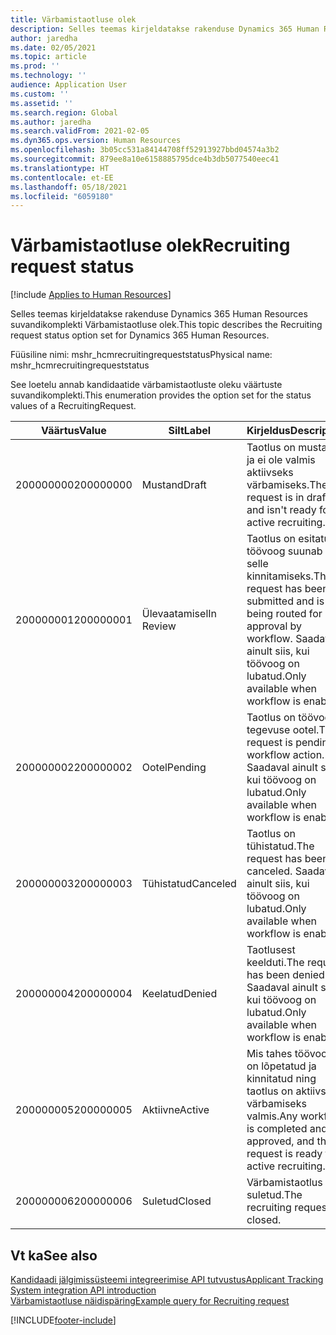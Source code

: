 ```yaml
---
title: Värbamistaotluse olek
description: Selles teemas kirjeldatakse rakenduse Dynamics 365 Human Resources suvandikomplekti Värbamistaotluse olek.
author: jaredha
ms.date: 02/05/2021
ms.topic: article
ms.prod: ''
ms.technology: ''
audience: Application User
ms.custom: ''
ms.assetid: ''
ms.search.region: Global
ms.author: jaredha
ms.search.validFrom: 2021-02-05
ms.dyn365.ops.version: Human Resources
ms.openlocfilehash: 3b05cc531a84144708ff52913927bbd04574a3b2
ms.sourcegitcommit: 879ee8a10e6158885795dce4b3db5077540eec41
ms.translationtype: HT
ms.contentlocale: et-EE
ms.lasthandoff: 05/18/2021
ms.locfileid: "6059180"
---
```

# <a name="recruiting-request-status"></a><span data-ttu-id="05ecd-103">Värbamistaotluse olek</span><span class="sxs-lookup"><span data-stu-id="05ecd-103">Recruiting request status</span></span>

[!include [Applies to Human Resources](../includes/applies-to-hr.md)]

<span data-ttu-id="05ecd-104">Selles teemas kirjeldatakse rakenduse Dynamics 365 Human Resources suvandikomplekti Värbamistaotluse olek.</span><span class="sxs-lookup"><span data-stu-id="05ecd-104">This topic describes the Recruiting request status option set for Dynamics 365 Human Resources.</span></span>

<span data-ttu-id="05ecd-105">Füüsiline nimi: mshr_hcmrecruitingrequeststatus</span><span class="sxs-lookup"><span data-stu-id="05ecd-105">Physical name: mshr_hcmrecruitingrequeststatus</span></span>

<span data-ttu-id="05ecd-106">See loetelu annab kandidaatide värbamistaotluste oleku väärtuste suvandikomplekti.</span><span class="sxs-lookup"><span data-stu-id="05ecd-106">This enumeration provides the option set for the status values of a RecruitingRequest.</span></span>

| <span data-ttu-id="05ecd-107">Väärtus</span><span class="sxs-lookup"><span data-stu-id="05ecd-107">Value</span></span> | <span data-ttu-id="05ecd-108">Silt</span><span class="sxs-lookup"><span data-stu-id="05ecd-108">Label</span></span> | <span data-ttu-id="05ecd-109">Kirjeldus</span><span class="sxs-lookup"><span data-stu-id="05ecd-109">Description</span></span> |
| --- | --- | --- |
| <span data-ttu-id="05ecd-110">200000000</span><span class="sxs-lookup"><span data-stu-id="05ecd-110">200000000</span></span> | <span data-ttu-id="05ecd-111">Mustand</span><span class="sxs-lookup"><span data-stu-id="05ecd-111">Draft</span></span> | <span data-ttu-id="05ecd-112">Taotlus on mustandis ja ei ole valmis aktiivseks värbamiseks.</span><span class="sxs-lookup"><span data-stu-id="05ecd-112">The request is in draft and isn't ready for active recruiting.</span></span> |
| <span data-ttu-id="05ecd-113">200000001</span><span class="sxs-lookup"><span data-stu-id="05ecd-113">200000001</span></span> | <span data-ttu-id="05ecd-114">Ülevaatamisel</span><span class="sxs-lookup"><span data-stu-id="05ecd-114">In Review</span></span> | <span data-ttu-id="05ecd-115">Taotlus on esitatud ja töövoog suunab selle kinnitamiseks.</span><span class="sxs-lookup"><span data-stu-id="05ecd-115">The request has been submitted and is being routed for approval by workflow.</span></span> <span data-ttu-id="05ecd-116">Saadaval ainult siis, kui töövoog on lubatud.</span><span class="sxs-lookup"><span data-stu-id="05ecd-116">Only available when workflow is enabled.</span></span> |
| <span data-ttu-id="05ecd-117">200000002</span><span class="sxs-lookup"><span data-stu-id="05ecd-117">200000002</span></span> | <span data-ttu-id="05ecd-118">Ootel</span><span class="sxs-lookup"><span data-stu-id="05ecd-118">Pending</span></span> | <span data-ttu-id="05ecd-119">Taotlus on töövoo tegevuse ootel.</span><span class="sxs-lookup"><span data-stu-id="05ecd-119">The request is pending workflow action.</span></span> <span data-ttu-id="05ecd-120">Saadaval ainult siis, kui töövoog on lubatud.</span><span class="sxs-lookup"><span data-stu-id="05ecd-120">Only available when workflow is enabled.</span></span> |
| <span data-ttu-id="05ecd-121">200000003</span><span class="sxs-lookup"><span data-stu-id="05ecd-121">200000003</span></span> | <span data-ttu-id="05ecd-122">Tühistatud</span><span class="sxs-lookup"><span data-stu-id="05ecd-122">Canceled</span></span> | <span data-ttu-id="05ecd-123">Taotlus on tühistatud.</span><span class="sxs-lookup"><span data-stu-id="05ecd-123">The request has been canceled.</span></span> <span data-ttu-id="05ecd-124">Saadaval ainult siis, kui töövoog on lubatud.</span><span class="sxs-lookup"><span data-stu-id="05ecd-124">Only available when workflow is enabled.</span></span> |
| <span data-ttu-id="05ecd-125">200000004</span><span class="sxs-lookup"><span data-stu-id="05ecd-125">200000004</span></span> | <span data-ttu-id="05ecd-126">Keelatud</span><span class="sxs-lookup"><span data-stu-id="05ecd-126">Denied</span></span> | <span data-ttu-id="05ecd-127">Taotlusest keelduti.</span><span class="sxs-lookup"><span data-stu-id="05ecd-127">The request has been denied.</span></span> <span data-ttu-id="05ecd-128">Saadaval ainult siis, kui töövoog on lubatud.</span><span class="sxs-lookup"><span data-stu-id="05ecd-128">Only available when workflow is enabled.</span></span> |
| <span data-ttu-id="05ecd-129">200000005</span><span class="sxs-lookup"><span data-stu-id="05ecd-129">200000005</span></span> | <span data-ttu-id="05ecd-130">Aktiivne</span><span class="sxs-lookup"><span data-stu-id="05ecd-130">Active</span></span> | <span data-ttu-id="05ecd-131">Mis tahes töövoog on lõpetatud ja kinnitatud ning taotlus on aktiivseks värbamiseks valmis.</span><span class="sxs-lookup"><span data-stu-id="05ecd-131">Any workflow is completed and approved, and the request is ready for active recruiting.</span></span> |
| <span data-ttu-id="05ecd-132">200000006</span><span class="sxs-lookup"><span data-stu-id="05ecd-132">200000006</span></span> | <span data-ttu-id="05ecd-133">Suletud</span><span class="sxs-lookup"><span data-stu-id="05ecd-133">Closed</span></span> | <span data-ttu-id="05ecd-134">Värbamistaotlus on suletud.</span><span class="sxs-lookup"><span data-stu-id="05ecd-134">The recruiting request is closed.</span></span> |

## <a name="see-also"></a><span data-ttu-id="05ecd-135">Vt ka</span><span class="sxs-lookup"><span data-stu-id="05ecd-135">See also</span></span>

[<span data-ttu-id="05ecd-136">Kandidaadi jälgimissüsteemi integreerimise API tutvustus</span><span class="sxs-lookup"><span data-stu-id="05ecd-136">Applicant Tracking System integration API introduction</span></span>](hr-admin-integration-ats-api-introduction.md)<br>
[<span data-ttu-id="05ecd-137">Värbamistaotluse näidispäring</span><span class="sxs-lookup"><span data-stu-id="05ecd-137">Example query for Recruiting request</span></span>](hr-admin-integration-ats-api-recruiting-request-example-query.md)


[!INCLUDE[footer-include](../includes/footer-banner.md)]